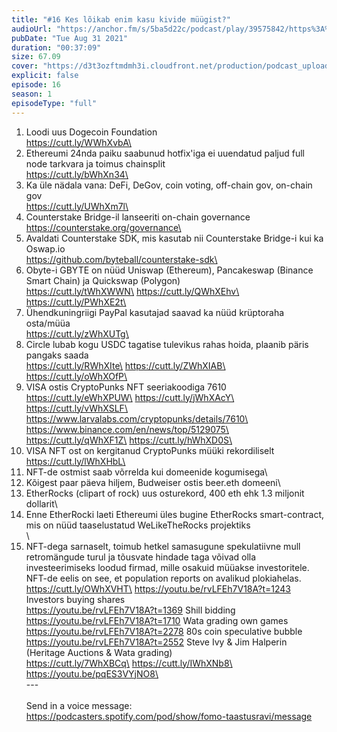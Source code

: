 ```yaml
---
title: "#16 Kes lõikab enim kasu kivide müügist?"
audioUrl: "https://anchor.fm/s/5ba5d22c/podcast/play/39575842/https%3A%2F%2Fd3ctxlq1ktw2nl.cloudfront.net%2Fstaging%2F2021-8-1%2Ff0494f88-f686-8f22-482d-b5fa75948c75.m4a"
pubDate: "Tue Aug 31 2021"
duration: "00:37:09"
size: 67.09 
cover: "https://d3t3ozftmdmh3i.cloudfront.net/production/podcast_uploaded_episode400/15275939/15275939-1630360714816-bb4a43160dedb.jpg"
explicit: false
episode: 16
season: 1
episodeType: "full"
---
```


1. Loodi uus Dogecoin Foundation\
https://cutt.ly/WWhXvbA\
2. Ethereumi 24nda paiku saabunud hotfix'iga ei uuendatud paljud full node tarkvara ja toimus chainsplit\
https://cutt.ly/bWhXn34\
3. Ka üle nädala vana: DeFi, DeGov, coin voting, off-chain gov, on-chain gov\
https://cutt.ly/UWhXm7l\
4. Counterstake Bridge-il lanseeriti on-chain governance\
https://counterstake.org/governance\
5. Avaldati Counterstake SDK, mis kasutab nii Counterstake Bridge-i kui ka Oswap.io\
https://github.com/byteball/counterstake-sdk\
6. Obyte-i GBYTE on nüüd Uniswap (Ethereum), Pancakeswap (Binance Smart Chain) ja Quickswap (Polygon)\
https://cutt.ly/tWhXWWN\
https://cutt.ly/QWhXEhv\
https://cutt.ly/PWhXE2t\
7. Ühendkuningriigi PayPal kasutajad saavad ka nüüd krüptoraha osta/müüa\
https://cutt.ly/zWhXUTg\
8. Circle lubab kogu USDC tagatise tulevikus rahas hoida, plaanib päris pangaks saada\
https://cutt.ly/RWhXIte\
https://cutt.ly/ZWhXIAB\
https://cutt.ly/oWhXOfP\
9. VISA ostis CryptoPunks NFT seeriakoodiga 7610\
https://cutt.ly/eWhXPUW\
https://cutt.ly/jWhXAcY\
https://cutt.ly/vWhXSLF\
https://www.larvalabs.com/cryptopunks/details/7610\
https://www.binance.com/en/news/top/5129075\
https://cutt.ly/qWhXF1Z\
https://cutt.ly/hWhXD0S\
10. VISA NFT ost on kergitanud CryptoPunks müüki rekordiliselt\
https://cutt.ly/lWhXHbL\
11. NFT-de ostmist saab võrrelda kui domeenide kogumisega\
12. Kõigest paar päeva hiljem, Budweiser ostis beer.eth domeeni\
13. EtherRocks (clipart of rock) uus osturekord, 400 eth ehk 1.3 miljonit dollarit\
14. Enne EtherRocki laeti Ethereumi üles bugine EtherRocks smart-contract, mis on nüüd taaselustatud WeLikeTheRocks projektiks\
\
15. NFT-dega sarnaselt, toimub hetkel samasugune spekulatiivne mull retromängude turul ja tõusvate hindade taga võivad olla investeerimiseks loodud firmad, mille osakuid müüakse investoritele. NFT-de eelis on see, et population reports on avalikud plokiahelas.\
https://cutt.ly/OWhXVHT\
https://youtu.be/rvLFEh7V18A?t=1243 Investors buying shares\
https://youtu.be/rvLFEh7V18A?t=1369 Shill bidding\
https://youtu.be/rvLFEh7V18A?t=1710 Wata grading own games\
https://youtu.be/rvLFEh7V18A?t=2278 80s coin speculative bubble\
https://youtu.be/rvLFEh7V18A?t=2552 Steve Ivy & Jim Halperin (Heritage Auctions & Wata grading)\
https://cutt.ly/7WhXBCq\
https://cutt.ly/IWhXNb8\
https://youtu.be/pqES3VYjNO8\
\
--- \
\
Send in a voice message: https://podcasters.spotify.com/pod/show/fomo-taastusravi/message